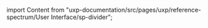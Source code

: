 
import Content from "uxp-documentation/src/pages/uxp/reference-spectrum/User Interface/sp-divider";

<Content query="product=xd"/>
